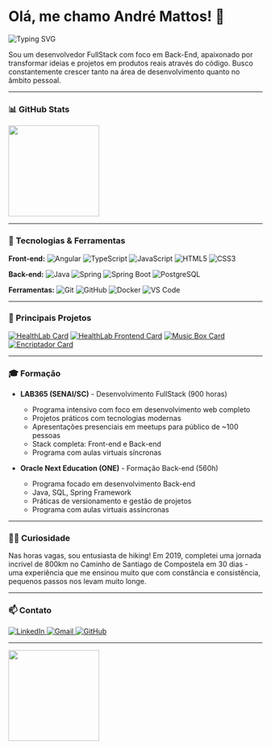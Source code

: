 # Olá, me chamo André Mattos! 👋 

<div align="left-align">
  <img src="https://readme-typing-svg.herokuapp.com?font=Fira+Code&pause=1000&color=00FF00&left=true&vCenter=true&width=435&lines=Desenvolvedor+FullStack;Java+%7C+Spring+%7C+JavaScript+%7C+Angular;Sempre+aprendendo+algo+novo" alt="Typing SVG" />
</div>

Sou um desenvolvedor FullStack com foco em Back-End, apaixonado por transformar ideias e projetos em produtos reais através do código. Busco constantemente crescer tanto na área de desenvolvimento quanto no âmbito pessoal.

---

### 📊 GitHub Stats

<div align="left-align">
  <img height="180em" src="https://github-readme-stats.vercel.app/api/top-langs/?username=andrejsmattos&layout=compact&langs_count=7&theme=dracula"/>
</div>

---

### 🚀 Tecnologias & Ferramentas

**Front-end:** ![Angular](https://img.shields.io/badge/-Angular-DD0031?style=for-the-badge&logo=angular&logoColor=white) ![TypeScript](https://img.shields.io/badge/-TypeScript-3178C6?style=for-the-badge&logo=typescript&logoColor=white) ![JavaScript](https://img.shields.io/badge/-JavaScript-F7DF1E?style=for-the-badge&logo=javascript&logoColor=black)
![HTML5](https://img.shields.io/badge/-HTML5-E34F26?style=for-the-badge&logo=html5&logoColor=white) ![CSS3](https://img.shields.io/badge/-CSS3-1572B6?style=for-the-badge&logo=css3&logoColor=white)

**Back-end:** ![Java](https://img.shields.io/badge/-Java-007396?style=for-the-badge&logo=java&logoColor=white) ![Spring](https://img.shields.io/badge/-Spring-6DB33F?style=for-the-badge&logo=spring&logoColor=white) ![Spring Boot](https://img.shields.io/badge/-Spring%20Boot-6DB33F?style=for-the-badge&logo=spring-boot&logoColor=white) ![PostgreSQL](https://img.shields.io/badge/-PostgreSQL-336791?style=for-the-badge&logo=postgresql&logoColor=white)

**Ferramentas:** ![Git](https://img.shields.io/badge/-Git-F05032?style=for-the-badge&logo=git&logoColor=white) ![GitHub](https://img.shields.io/badge/-GitHub-181717?style=for-the-badge&logo=github&logoColor=white) ![Docker](https://img.shields.io/badge/-Docker-2496ED?style=for-the-badge&logo=docker&logoColor=white) ![VS Code](https://img.shields.io/badge/-VS%20Code-007ACC?style=for-the-badge&logo=visual-studio-code&logoColor=white)

---

### 🌟 Principais Projetos

<div align="left-align">

[![HealthLab Card](https://github-readme-stats.vercel.app/api/pin/?username=FullStack-Health&repo=M3P-BackEnd-Squad4&theme=dracula)](https://github.com/FullStack-Health/M3P-BackEnd-Squad4)
[![HealthLab Frontend Card](https://github-readme-stats.vercel.app/api/pin/?username=FullStack-Health&repo=M3P-FrontEnd-Squad4&theme=dracula)](https://github.com/FullStack-Health/M3P-FrontEnd-Squad4)
[![Music Box Card](https://github-readme-stats.vercel.app/api/pin/?username=andrejsmattos&repo=music-box&theme=dracula)](https://github.com/andrejsmattos/music-box)
[![Encriptador Card](https://github-readme-stats.vercel.app/api/pin/?username=andrejsmattos&repo=encriptador-texto&theme=dracula)](https://github.com/andrejsmattos/encriptador-texto)

</div>

---

### 🎓 Formação

- **LAB365 (SENAI/SC)** - Desenvolvimento FullStack (900 horas)
  - Programa intensivo com foco em desenvolvimento web completo
  - Projetos práticos com tecnologias modernas
  - Apresentações presenciais em meetups para público de ~100 pessoas
  - Stack completa: Front-end e Back-end
  - Programa com aulas virtuais síncronas 

- **Oracle Next Education (ONE)** - Formação Back-end (560h)
  - Programa focado em desenvolvimento Back-end
  - Java, SQL, Spring Framework
  - Práticas de versionamento e gestão de projetos
  - Programa com aulas virtuais assíncronas 

---

### 🏃‍♂️ Curiosidade

Nas horas vagas, sou entusiasta de hiking! Em 2019, completei uma jornada incrível de 800km no Caminho de Santiago de Compostela em 30 dias - uma experiência que me ensinou muito que com constância e consistência, pequenos passos nos levam muito longe.

---

### 📫 Contato

<div align="left-align">
  <a href="https://www.linkedin.com/in/andrejsmattos" target="_blank">
    <img src="https://img.shields.io/badge/-LinkedIn-0077B5?style=for-the-badge&logo=linkedin&logoColor=white" alt="LinkedIn"/>
  </a>
  <a href="mailto:andrejusmattos@gmail.com">
    <img src="https://img.shields.io/badge/-Gmail-D14836?style=for-the-badge&logo=gmail&logoColor=white" alt="Gmail"/>
  </a>
  <a href="https://github.com/andrejsmattos" target="_blank">
    <img src="https://img.shields.io/badge/-GitHub-181717?style=for-the-badge&logo=github&logoColor=white" alt="GitHub"/>
  </a>
</div>

---

<div align="left-align">
  <img height="180em" src="https://github-readme-stats.vercel.app/api?username=andrejsmattos&show_icons=true&theme=dracula&include_all_commits=true&count_private=true"/>
</div>
